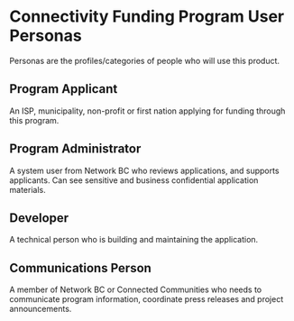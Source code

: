 # Connectivity Funding Program User Personas

Personas are the profiles/categories of people who will use this product.

## Program Applicant

An ISP, municipality, non-profit or first nation applying for funding through this program.

## Program Administrator

A system user from Network BC who reviews applications, and supports applicants. Can see sensitive and business confidential application materials.

## Developer

A technical person who is building and maintaining the application.

## Communications Person

A member of Network BC or Connected Communities who needs to communicate program information, coordinate press releases and project announcements.

